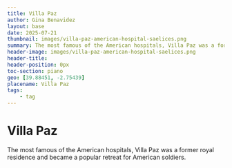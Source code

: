 ```yaml
---
title: Villa Paz
author: Gina Benavidez
layout: base
date: 2025-07-21
thumbnail: images/villa-paz-american-hospital-saelices.png
summary: The most famous of the American hospitals, Villa Paz was a former royal residence and became a popular retreat for American soldiers. 
header-image: images/villa-paz-american-hospital-saelices.png
header-title:
header-position: 0px
toc-section: piano
geo: [39.88451, -2.75439]
placename: Villa Paz
tags:
    - tag
---
```


# Villa Paz
The most famous of the American hospitals, Villa Paz was a former royal residence and became a popular retreat for American soldiers. 